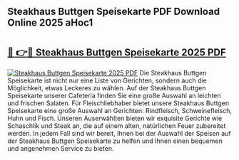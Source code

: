 ## Steakhaus Buttgen Speisekarte PDF Download Online 2025 aHoc1

# <h2><a href="http://gc5wml.nevu.top/?p=Steakhaus+Buttgen+Speisekarte">🔗 👉🔴 Steakhaus Buttgen Speisekarte 2025 PDF</a></h2>

[![Steakhaus Buttgen Speisekarte 2025 PDF](https://i.imgur.com/dBaPXMq.png)](http://gc5wml.nevu.top/?p=Steakhaus+Buttgen+Speisekarte)
Die Steakhaus Buttgen Speisekarte ist nicht nur eine Liste von Gerichten, sondern auch die Möglichkeit, etwas Leckeres zu wählen. Auf der Steakhaus Buttgen Speisekarte unserer Cafeteria finden Sie eine große Auswahl an leichten und frischen Salaten. Für Fleischliebhaber bietet unsere Steakhaus Buttgen Speisekarte eine große Auswahl an Gerichten: Rindfleisch, Schweinefleisch, Huhn und Fisch. Unseren Auserwählten bieten wir exquisite Gerichte wie Schaschlik und Steak an, die auf einem alten, natürlichen Feuer zubereitet werden. In jedem Fall sind wir bereit, Ihnen bei der Auswahl der Speisen auf der Steakhaus Buttgen Speisekarte zu helfen und Ihnen einen bequemen und angenehmen Service zu bieten.
